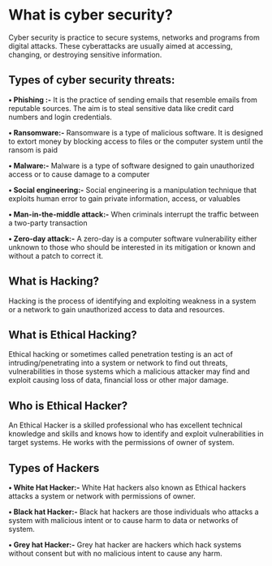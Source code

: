# What is cyber security?

Cyber security is practice to secure systems, networks and programs from digital attacks. These cyberattacks are usually aimed at accessing, changing, or destroying sensitive information.

## Types of cyber security threats:
**•	Phishing :-** It is the practice of sending emails that resemble emails from reputable sources. The aim is to steal sensitive data like credit card numbers and login credentials.

**•	Ransomware:-** Ransomware is a type of malicious software. It is designed to extort money by blocking access to files or the computer system until the ransom is paid

**•	Malware:-** Malware is a type of software designed to gain unauthorized access or to cause damage to a computer

**•	Social engineering:-** Social engineering is a manipulation technique that exploits human error to gain private information, access, or valuables

**•	Man-in-the-middle attack:-** When criminals interrupt the traffic between a two-party transaction

**•	Zero-day attack:-** A zero-day is a computer software vulnerability either unknown to those who should be interested in its mitigation or known and without a patch to correct it.


## What is Hacking?
Hacking is the process of identifying and exploiting weakness in a system or a network to gain unauthorized access to data and resources.

## What is Ethical Hacking?
Ethical hacking or sometimes called penetration testing is an act of intruding/penetrating into a system or network to find out threats, vulnerabilities in those systems which a malicious attacker may find and exploit causing loss of data, financial loss or other major damage. 

## Who is Ethical Hacker?
An Ethical Hacker is a skilled professional who has excellent technical knowledge and skills and knows how to identify and exploit vulnerabilities in target systems. He works with the permissions of owner of system.

## Types of Hackers
**•	White Hat Hacker:-** White Hat hackers also known as Ethical hackers attacks a system or network with permissions of owner.

**•	Black hat Hacker:-** Black hat hackers are those individuals who attacks a system with malicious intent or to cause harm to data or networks of system.

**•	Grey hat Hacker:-** Grey hat hacker are hackers which hack systems without consent but with no malicious intent to cause any harm.
